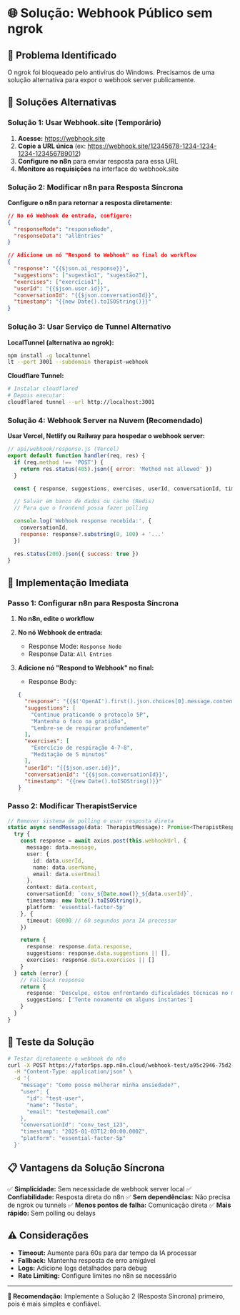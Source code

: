 # 🌐 Solução: Webhook Público sem ngrok

## 🚨 Problema Identificado

O ngrok foi bloqueado pelo antivírus do Windows. Precisamos de uma solução alternativa para expor o webhook server publicamente.

## 🔧 Soluções Alternativas

### Solução 1: Usar Webhook.site (Temporário)

1. **Acesse:** https://webhook.site
2. **Copie a URL única** (ex: https://webhook.site/12345678-1234-1234-1234-123456789012)
3. **Configure no n8n** para enviar resposta para essa URL
4. **Monitore as requisições** na interface do webhook.site

### Solução 2: Modificar n8n para Resposta Síncrona

**Configure o n8n para retornar a resposta diretamente:**

```json
// No nó Webhook de entrada, configure:
{
  "responseMode": "responseNode",
  "responseData": "allEntries"
}

// Adicione um nó "Respond to Webhook" no final do workflow
{
  "response": "{{$json.ai_response}}",
  "suggestions": ["sugestão1", "sugestão2"],
  "exercises": ["exercício1"],
  "userId": "{{$json.user.id}}",
  "conversationId": "{{$json.conversationId}}",
  "timestamp": "{{new Date().toISOString()}}"
}
```

### Solução 3: Usar Serviço de Tunnel Alternativo

**LocalTunnel (alternativa ao ngrok):**
```bash
npm install -g localtunnel
lt --port 3001 --subdomain therapist-webhook
```

**Cloudflare Tunnel:**
```bash
# Instalar cloudflared
# Depois executar:
cloudflared tunnel --url http://localhost:3001
```

### Solução 4: Webhook Server na Nuvem (Recomendado)

**Usar Vercel, Netlify ou Railway para hospedar o webhook server:**

```javascript
// api/webhook/response.js (Vercel)
export default function handler(req, res) {
  if (req.method !== 'POST') {
    return res.status(405).json({ error: 'Method not allowed' })
  }

  const { response, suggestions, exercises, userId, conversationId, timestamp } = req.body

  // Salvar em banco de dados ou cache (Redis)
  // Para que o frontend possa fazer polling

  console.log('Webhook response recebida:', {
    conversationId,
    response: response?.substring(0, 100) + '...'
  })

  res.status(200).json({ success: true })
}
```

## 🎯 Implementação Imediata

### Passo 1: Configurar n8n para Resposta Síncrona

1. **No n8n, edite o workflow**
2. **No nó Webhook de entrada:**
   - Response Mode: `Response Node`
   - Response Data: `All Entries`

3. **Adicione nó "Respond to Webhook" no final:**
   - Response Body:
   ```json
   {
     "response": "{{$('OpenAI').first().json.choices[0].message.content}}",
     "suggestions": [
       "Continue praticando o protocolo 5P",
       "Mantenha o foco na gratidão",
       "Lembre-se de respirar profundamente"
     ],
     "exercises": [
       "Exercício de respiração 4-7-8",
       "Meditação de 5 minutos"
     ],
     "userId": "{{$json.user.id}}",
     "conversationId": "{{$json.conversationId}}",
     "timestamp": "{{new Date().toISOString()}}"
   }
   ```

### Passo 2: Modificar TherapistService

```typescript
// Remover sistema de polling e usar resposta direta
static async sendMessage(data: TherapistMessage): Promise<TherapistResponse> {
  try {
    const response = await axios.post(this.webhookUrl, {
      message: data.message,
      user: {
        id: data.userId,
        name: data.userName,
        email: data.userEmail
      },
      context: data.context,
      conversationId: `conv_${Date.now()}_${data.userId}`,
      timestamp: new Date().toISOString(),
      platform: 'essential-factor-5p'
    }, {
      timeout: 60000 // 60 segundos para IA processar
    })

    return {
      response: response.data.response,
      suggestions: response.data.suggestions || [],
      exercises: response.data.exercises || []
    }
  } catch (error) {
    // Fallback response
    return {
      response: 'Desculpe, estou enfrentando dificuldades técnicas no momento.',
      suggestions: ['Tente novamente em alguns instantes']
    }
  }
}
```

## 🧪 Teste da Solução

```bash
# Testar diretamente o webhook do n8n
curl -X POST https://fator5ps.app.n8n.cloud/webhook-test/a95c2946-75d2-4e20-82bf-f04442a5cdbf \
  -H "Content-Type: application/json" \
  -d '{
    "message": "Como posso melhorar minha ansiedade?",
    "user": {
      "id": "test-user",
      "name": "Teste",
      "email": "teste@email.com"
    },
    "conversationId": "conv_test_123",
    "timestamp": "2025-01-03T12:00:00.000Z",
    "platform": "essential-factor-5p"
  }'
```

## 📋 Vantagens da Solução Síncrona

✅ **Simplicidade:** Sem necessidade de webhook server local
✅ **Confiabilidade:** Resposta direta do n8n
✅ **Sem dependências:** Não precisa de ngrok ou tunnels
✅ **Menos pontos de falha:** Comunicação direta
✅ **Mais rápido:** Sem polling ou delays

## ⚠️ Considerações

- **Timeout:** Aumente para 60s para dar tempo da IA processar
- **Fallback:** Mantenha resposta de erro amigável
- **Logs:** Adicione logs detalhados para debug
- **Rate Limiting:** Configure limites no n8n se necessário

---

**🚀 Recomendação:** Implemente a Solução 2 (Resposta Síncrona) primeiro, pois é mais simples e confiável.